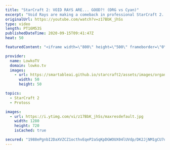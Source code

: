 ```yaml
---
title: "StarCraft 2: VOID RAYS ARE... GOOD?! (DRG vs Cyan)"
excerpt: "Void Rays are making a comeback in professional StarCraft 2. In this match of Protoss versus Zerg I focus a lot on what Cyan is playing. He decides to go for Void Rays very early on, and does so in a very clever way. I also discuss the potential responses that the Zerg can go for, and why certain moves"
originalUrl: https://youtube.com/watch?v=z17BbK_jhSs
type: video
length: PT16M53S
publishedDateTime: 2020-09-15T09:41:47Z
heat: 50

featuredContent: "<iframe width=\"800\" height=\"500\" frameborder=\"0\" src=\"https://www.youtube.com/embed/z17BbK_jhSs\" allow=\"accelerometer; autoplay; encrypted-media; gyroscope; picture-in-picture\" allowfullscreen></iframe>"

provider:
  name: LowkoTV
  domain: lowko.tv
  images:
    - url: https://smartableai.github.io/starcraft2/assets/images/organizations/lowko.tv-50x50.jpg
      width: 50
      height: 50

topics:
  - StarCraft 2
  - Protoss

images:
  - url: https://i.ytimg.com/vi/z17BbK_jhSs/maxresdefault.jpg
    width: 1280
    height: 720
    isCached: true

secured: "1988ePgnbI2DaXVZCZ1octhvEqeP2aSqKpDGWOUX04lUVdp/DK2JjNM1gCU7oHfUIznxEDJxwYo9eGUU/6WaVJ5yqI0MVRKDFCUFtszyrHuqxlRNM0kErkZlqTm/rE3vf0eJeSpgvzJ3qiDE3zftp7T+PBBmmrSPwHjv2SyGu9ZQbVGroxaOKpLbSPdXwUgbR/dwGaKHobiWciDk5sHbxRyJpKdSooFMSWNtyXazsgCFSi3vPhH8V0rTMYgLmwsicmHHiwqlV9NjId92/l8nxOLK+BBH2kiw8L90L5ubljdIGopmfNbX2RgFnwCbKHuPG+975IBqoO4Qs30Z7sx180GRJWaDb+mu2roTg+V80zFVXxIX94BqKZqpsy+ApGtE20CNvO6Xyd4CjhY2ikCHbeNnjqoyjTP0CGwUxrSgk6w=;TL38EmMnXzKBQZfBKHKueg=="
---
```


